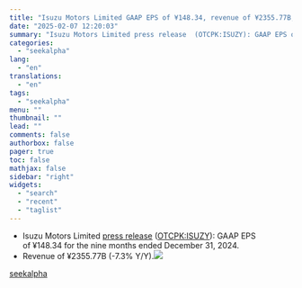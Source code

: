 ```yaml
---
title: "Isuzu Motors Limited GAAP EPS of ¥148.34, revenue of ¥2355.77B; reaffirms FY outlook"
date: "2025-02-07 12:20:03"
summary: "Isuzu Motors Limited press release  (OTCPK:ISUZY): GAAP EPS of ¥148.34 for the nine months ended December 31, 2024. Revenue of ¥2355.77B (-7.3% Y/Y)."
categories:
  - "seekalpha"
lang:
  - "en"
translations:
  - "en"
tags:
  - "seekalpha"
menu: ""
thumbnail: ""
lead: ""
comments: false
authorbox: false
pager: true
toc: false
mathjax: false
sidebar: "right"
widgets:
  - "search"
  - "recent"
  - "taglist"
---
```


* Isuzu Motors Limited [press release](https://www.isuzu.co.jp/world/company/investor/financial/results/assets/pdf/con202503_3e.pdf) ([OTCPK:ISUZY](https://seekingalpha.com/symbol/ISUZY "Isuzu Motors Limited")): GAAP EPS of ¥148.34 for the nine months ended December 31, 2024.
* Revenue of ¥2355.77B (-7.3% Y/Y).[![](https://static.seekingalpha.com/uploads/2025/2/7/saupload_Screenshot_2025-02-07_144811_thumb1.png)](https://static.seekingalpha.com/uploads/2025/2/7/saupload_Screenshot_2025-02-07_144811.png)

[seekalpha](https://seekingalpha.com/news/4405005-isuzu-motors-limited-gaap-eps-of-14834-revenue-of-235577b-reaffirms-fy-outlook)
